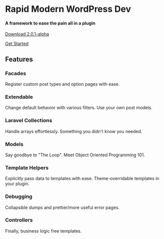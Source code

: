 # Rapid Modern WordPress Dev
#### A framework to ease the pain all in a plugin

[Download 2.0.1-alpha](https://github.com/JoshMoreno/wpdev/releases/download/v2.0.1-alpha/wpdev.zip)

[Get Started](/docs)

## Features

### Facades
Register custom post types and option pages with ease.

### Extendable
Change default behavior with various filters. Use your own post models.

### Laravel Collections
Handle arrays effortlessly. Something you didn't know you needed.

### Models
Say goodbye to "The Loop". Meet Object Oriented Programming 101.

### Template Helpers
Explicitly pass data to templates with ease. Theme-overridable templates in your plugin.

### Debugging
Collapsible dumps and prettier/more useful error pages.

### Controllers
Finally, business logic free templates.